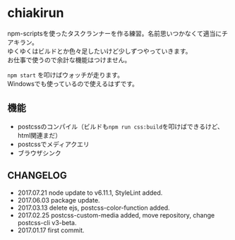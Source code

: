 # chiakirun
npm-scriptsを使ったタスクランナーを作る練習。名前思いつかなくて適当にチアキラン。  
ゆくゆくはビルドとか色々足したいけど少しずつやっていきます。  
お仕事で使うので余計な機能はつけません。

`npm start` を叩けばウォッチが走ります。  
Windowsでも使っているので使えるはずです。

## 機能
* postcssのコンパイル（ビルドも`npm run css:build`を叩けばできるけど、html関連まだ）
* postcssでメディアクエリ
* ブラウザシンク

## CHANGELOG
* 2017.07.21 node update to v6.11.1, StyleLint added.
* 2017.06.03 package update.
* 2017.03.13 delete ejs, postcss-color-function added.
* 2017.02.25 postcss-custom-media added, move repository, change postcss-cli v3-beta.
* 2017.01.17 first commit.
